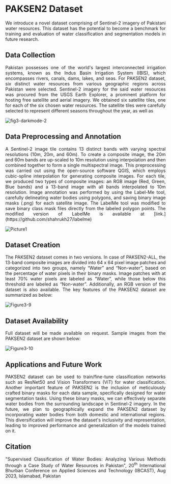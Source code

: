 # PAKSEN2 Dataset
<p align="justify"> 
We introduce a novel dataset comprising of Sentinel-2 imagery of Pakistani water resources. This dataset has the potential to become a benchmark for training and evaluation of water classification and segmentation models in future research.


## Data Collection
<p align="justify">  
Pakistan possesses one of the world's largest interconnected irrigation systems, known as the Indus Basin Irrigation System (IBIS), which encompasses rivers, canals, dams, lakes, and seas. For PAKSEN2 dataset, six distinct water resources from various geographic regions across Pakistan were selected. Sentinel-2 imagery for the said water resources was procured from the USGS Earth Explorer, a prominent platform for hosting free satellite and aerial imagery. We obtained six satellite tiles, one for each of the six chosen water resources. The satellite tiles were carefully selected to represent different seasons throughout the year, as well as 


![fig3-darkmode-2](https://github.com/rafiamalik12/PAKSEN2/assets/32853925/0384d784-1632-481f-854a-8f5428e6f4bf)


## Data Preprocessing and Annotation
<p align="justify"> 
A Sentinel-2 image tile contains 13 distinct bands with varying spectral resolutions (10m, 20m, and 60m). To create a composite image, the 20m and 60m bands are up-scaled to 10m resolution using interpolation and then combined together to form a single multispectral image. This preprocessing was carried out using the open-source software QGIS, which employs cubic-spline interpolation for generating composite images. For each tile, we produced two types of composite images: an RGB image (Red, Green, Blue bands) and a 13-band image with all bands interpolated to 10m resolution. Image annotation was performed by using the Label-Me tool, carefully delineating water bodies using polygons, and saving binary image masks (.png) for each satellite image. The LabelMe tool was modified to save binary class mask files directly from the labeled polygon points. The modified version of LabelMe is available at [link.](https://github.com/shahrukh27/labelme)

![Picture1](https://github.com/rafiamalik12/PAKSEN2/assets/32853925/c0e7ebd2-a08b-4ba4-9d34-1eeae6c1ee62)


## Dataset Creation
<p align="justify"> 
The PAKSEN2 dataset comes in two versions. In case of PAKSEN2-ALL, the 13-band composite images are divided into 64 x 64 pixel image patches and categorized into two groups, namely “Water” and “Non-water”, based on the percentage of water pixels in their binary masks. Image patches with at least 70% water pixels are labeled as “Water”, while those below this threshold are labeled as “Non-water”. Additionally, an RGB version of the dataset is also available. The key features of the PAKSEN2 dataset are summarized as below:

![Figure3-9](https://github.com/rafiamalik12/PAKSEN2/assets/32853925/b5cbd443-25ba-4d33-8d84-cb9ad95ae7ef)


## Dataset Availability
<p align="justify"> 
Full dataset will be made available on request. Sample images from the PAKSEN2 dataset are shown below: 
  
![Figure3-10](https://github.com/rafiamalik12/PAKSEN2/assets/32853925/1cc37af1-a78c-42ec-9e29-e0db39a61970)


## Applications and Future Work
<p align="justify"> 
PAKSEN2 dataset can be used to train/fine-tune classification networks such as ResNet50 and Vision Transformers (ViT) for water classification.  Another important feature of PAKSEN2 is the inclusion of meticulously crafted binary masks for each data sample, specifically designed for water segmentation tasks. Using these binary masks, we can effectively separate water bodies from the surrounding landscape in Sentinel-2 imagery. 
In the future, we plan to geographically expand the PAKSEN2 dataset by incorporating water bodies from both domestic and international regions. This diversification will improve the dataset's inclusivity and representation, leading to improved performance and generalization of the models trained on it. 

  
## Citation
<p align="justify"> 
"Supervised Classification of Water Bodies: Analyzing Various Methods through a Case Study of Water Resources in Pakistan", 20<sup>th</sup> International Bhurban Conference on Applied Sciences and Technology (IBCAST), Aug 2023, Islamabad, Pakistan
